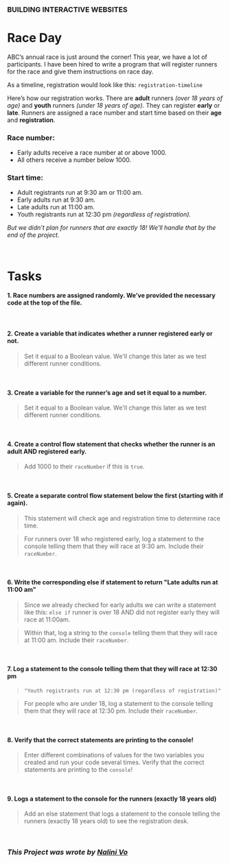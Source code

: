 ### **BUILDING INTERACTIVE WEBSITES**
# **Race Day**

ABC’s annual race is just around the corner! This year, we have a lot of participants. I have been hired to write a program that will register runners for the race and give them instructions on race day.

As a timeline, registration would look like this: `registration-timeline`

Here’s how our registration works. There are **adult** runners _(over 18 years of age)_ and **youth** runners _(under 18 years of age)_. They can register **early** or **late**. Runners are assigned a race number and start time based on their **age** and **registration**.

### **Race number:**

- Early adults receive a race number at or above 1000.
- All others receive a number below 1000.

### **Start time:**

- Adult registrants run at 9:30 am or 11:00 am.
- Early adults run at 9:30 am.
- Late adults run at 11:00 am.
- Youth registrants run at 12:30 pm _(regardless of registration)._

_But we didn’t plan for runners that are exactly 18! We’ll handle that by the end of the project._

<br>

# **Tasks**

#### **1. Race numbers are assigned randomly. We’ve provided the necessary code at the top of the file.**

<br>

#### **2. Create a variable that indicates whether a runner registered early or not.**

> Set it equal to a Boolean value. We'll change this later as we test different runner conditions.

<br>

#### **3. Create a variable for the runner’s age and set it equal to a number.**

> Set it equal to a Boolean value. We'll change this later as we test different runner conditions.

<br>

#### **4. Create a control flow statement that checks whether the runner is an adult AND registered early.**

> Add 1000 to their `raceNumber` if this is `true`.

<br>

#### **5. Create a separate control flow statement below the first (starting with if again).**

> This statement will check age and registration time to determine race time.

> For runners over 18 who registered early, log a statement to the console telling them that they will race at 9:30 am. Include their `raceNumber`.

<br>

#### **6. Write the corresponding else if statement to return "Late adults run at 11:00 am"**

> Since we already checked for early adults we can write a statement like this: `else if` runner is over 18 AND did not register early they will race at 11:00am.

> Within that, log a string to the `console` telling them that they will race at 11:00 am. Include their `raceNumber`.

<br>

#### **7. Log a statement to the console telling them that they will race at 12:30 pm**
> `"Youth registrants run at 12:30 pm (regardless of registration)"`

> For people who are under 18, log a statement to the console telling them that they will race at 12:30 pm. Include their `raceNumber`.

<br>

#### **8. Verify that the correct statements are printing to the console!**
> Enter different combinations of values for the two variables you created and run your code several times. Verify that the correct statements are printing to the `console`!

<br>

#### **9. Logs a statement to the console for the runners (exactly 18 years old)**
> Add an else statement that logs a statement to the console telling the runners (exactly 18 years old) to see the registration desk.

<br>

### ***This Project was wrote by [Nalini Vo](https://github.com/Nalini1998)***